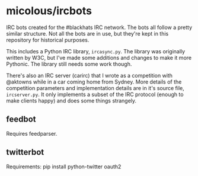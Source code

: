 # micolous/ircbots #

IRC bots created for the #blackhats IRC network.  The bots all follow a pretty similar structure.  Not all the bots are in use, but they're kept in this repository for historical purposes.

This includes a Python IRC library, `ircasync.py`.  The library was originally written by W3C, but I've made some additions and changes to make it more Pythonic.  The library still needs some work though.

There's also an IRC server (carirc) that I wrote as a competition with @aktowns while in a car coming home from Sydney.  More details of the competition parameters and implementation details are in it's source file, `ircserver.py`.  It only implements a subset of the IRC protocol (enough to make clients happy) and does some things strangely.

## feedbot ##

Requires feedparser.

## twitterbot ##

Requirements: pip install python-twitter oauth2


